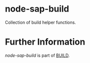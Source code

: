 node-sap-build
==============

Collection of build helper functions.

Further Information
======================

*node-sap-build* is part of [BUILD](https://github.com/SAP/BUILD).
